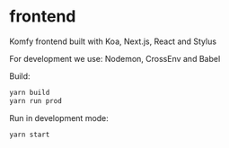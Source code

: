 # frontend

Komfy frontend built with Koa, Next.js, React and Stylus

For development we use: Nodemon, CrossEnv and Babel

Build:

```sh
yarn build
yarn run prod
```

Run in development mode:

```sh
yarn start
```